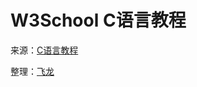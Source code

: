 # W3School C语言教程

来源：[C语言教程](http://www.w3cschool.cc/cplusplus/cpp-tutorial.html)

整理：[飞龙](http://www.flygon.net)